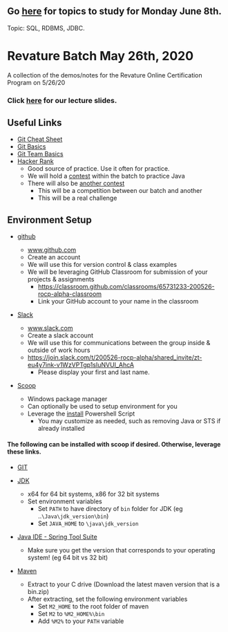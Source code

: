 ## Go [here](https://docs.google.com/document/d/1YvfXk57GRN7RDc-nYtDnfQ4xPMp16-Cbu5HZSaVZSBc/edit?usp=sharing) for topics to study for Monday June 8th.
Topic: SQL, RDBMS, JDBC.

# Revature Batch May 26th, 2020
A collection of the demos/notes for the Revature Online Certification Program on 5/26/20
### Click [here](https://docs.google.com/presentation/d/1W5W4d1Ey0VXYf0ss6Zx5Ryh0_xMLAb3elNAKMu7b_JQ/edit?usp=sharing) for our lecture slides.

## Useful Links
* [Git Cheat Sheet](https://www.git-tower.com/blog/git-cheat-sheet)
* [Git Basics](https://youtu.be/0fKg7e37bQE)
* [Git Team Basics](https://youtu.be/oFYyTZwMyAg)
* [Hacker Rank](https://www.hackerrank.com/)
  * Good source of practice. Use it often for practice.
  * We will hold a [contest](https://www.hackerrank.com/alpha-java-practice) within the batch to practice Java
  * There will also be [another contest](https://www.hackerrank.com/battle-of-the-batches)
    *  This will be a competition between our batch and another
    * This will be a real challenge

## Environment Setup
* [github](https://github.com)
  * www.github.com
  * Create an account
  * We will use this for version control & class examples
  * We will be leveraging GitHub Classroom for submission of your projects & assignments
    * https://classroom.github.com/classrooms/65731233-200526-rocp-alpha-classroom
    * Link your GitHub account to your name in the classroom

* [Slack](https://slack.com)
  * www.slack.com
  * Create a slack account
  * We will use this for communications between the group inside & outside of work hours
  * https://join.slack.com/t/200526-rocp-alpha/shared_invite/zt-eu4y7ink-v1WzVPTgp1sIuNVUI_AhcA
    * Please display your first and last name.  

* [Scoop](https://scoop.sh/)
  * Windows package manager
  * Can optionally be used to setup environment for you
  * Leverage the [install](scripts/install.ps1) Powershell Script
    * You may customize as needed, such as removing Java or STS if already installed

#### The following can be installed with scoop if desired. Otherwise, leverage these links.
* [GIT](https://git-scm.com/downloads)

* [JDK](http://www.oracle.com/technetwork/java/javase/downloads/jdk8-downloads-2133151.html)
  * x64 for 64 bit systems, x86 for 32 bit systems
  * Set environment variables
    * Set `PATH` to have directory of `bin` folder for JDK (eg ..`\Java\jdk_version\bin`)
    * Set `JAVA_HOME` to `\java\jdk_version`

* [Java IDE - Spring Tool Suite](https://spring.io/tools)
  * Make sure you get the version that corresponds to your operating system! (eg 64 bit vs 32 bit)

* [Maven](https://maven.apache.org/download.cgi)
  * Extract to your C drive (Download the latest maven version that is a bin.zip)
  * After extracting, set the following environment variables
    * Set `M2_HOME` to the root folder of maven
    * Set `M2` to `%M2_HOME%\bin`
    * Add `%M2%` to your `PATH` variable
